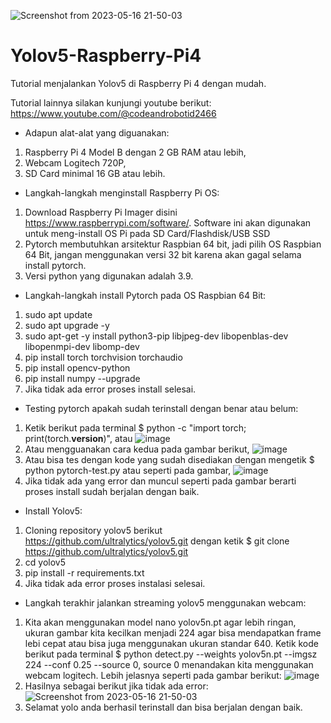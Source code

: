 ![Screenshot from 2023-05-16 21-50-03](https://github.com/Wayan123/Yolov5-Raspberry-Pi4/assets/17795544/3b764890-7727-451a-8f56-f6a5fb1647ba)

# Yolov5-Raspberry-Pi4
Tutorial menjalankan Yolov5 di Raspberry Pi 4 dengan mudah.

Tutorial lainnya silakan kunjungi youtube berikut: https://www.youtube.com/@codeandrobotid2466

- Adapun alat-alat yang diguanakan:
1. Raspberry Pi 4 Model B dengan 2 GB RAM atau lebih,
2. Webcam Logitech 720P,
3. SD Card minimal 16 GB atau lebih.

- Langkah-langkah menginstall Raspberry Pi OS:
1. Download Raspberry Pi Imager disini https://www.raspberrypi.com/software/. Software ini akan digunakan untuk meng-install OS Pi pada SD Card/Flashdisk/USB SSD
2. Pytorch membutuhkan arsitektur Raspbian 64 bit, jadi pilih OS Raspbian 64 Bit, jangan menggunakan versi 32 bit karena akan gagal selama install pytorch.
3. Versi python yang digunakan adalah 3.9.

- Langkah-langkah install Pytorch pada OS Raspbian 64 Bit:
1. sudo apt update
2. sudo apt upgrade -y
3. sudo apt-get -y install python3-pip libjpeg-dev libopenblas-dev libopenmpi-dev libomp-dev
4. pip install torch torchvision torchaudio
5. pip install opencv-python
6. pip install numpy --upgrade
7. Jika tidak ada error proses install selesai.

- Testing pytorch apakah sudah terinstall dengan benar atau belum:
1. Ketik berikut pada terminal $ python -c "import torch; print(torch.__version__)", atau
![image](https://github.com/Wayan123/Yolov5-Raspberry-Pi4/assets/17795544/7df91399-cb2d-49e9-8b84-46139f164ad4)
2. Atau mengguanakan cara kedua pada gambar berikut,
![image](https://github.com/Wayan123/Yolov5-Raspberry-Pi4/assets/17795544/3b8c7462-8379-4884-ab74-e82f37c44f8d)
3. Atau bisa tes dengan kode yang sudah disediakan dengan mengetik $ python pytorch-test.py atau seperti pada gambar,
![image](https://github.com/Wayan123/Yolov5-Raspberry-Pi4/assets/17795544/93f835e9-445f-412f-867f-3082ae176e7f) 
5. Jika tidak ada yang error dan muncul seperti pada gambar berarti proses install sudah berjalan dengan baik.

- Install Yolov5:
1. Cloning repository yolov5 berikut https://github.com/ultralytics/yolov5.git dengan ketik $ git clone https://github.com/ultralytics/yolov5.git
2. cd yolov5
3. pip install -r requirements.txt
4. Jika tidak ada error proses instalasi selesai.

- Langkah terakhir jalankan streaming yolov5 menggunakan webcam:
1. Kita akan menggunakan model nano yolov5n.pt agar lebih ringan, ukuran gambar kita kecilkan menjadi 224 agar bisa mendapatkan frame lebi cepat atau bisa juga menggunakan ukuran standar 640. Ketik kode berikut pada terminal $ python detect.py --weights yolov5n.pt --imgsz 224 --conf 0.25 --source 0, source 0 menandakan kita menggunakan webcam logitech. Lebih jelasnya seperti pada gambar berikut:
![image](https://github.com/Wayan123/Yolov5-Raspberry-Pi4/assets/17795544/e12fba57-9333-433f-98d3-303227190a20)
3. Hasilnya sebagai berikut jika tidak ada error:
![Screenshot from 2023-05-16 21-50-03](https://github.com/Wayan123/Yolov5-Raspberry-Pi4/assets/17795544/715d858b-b740-4df8-8002-e69b1c6cc2dd)
3. Selamat yolo anda berhasil terinstall dan bisa berjalan dengan baik.
